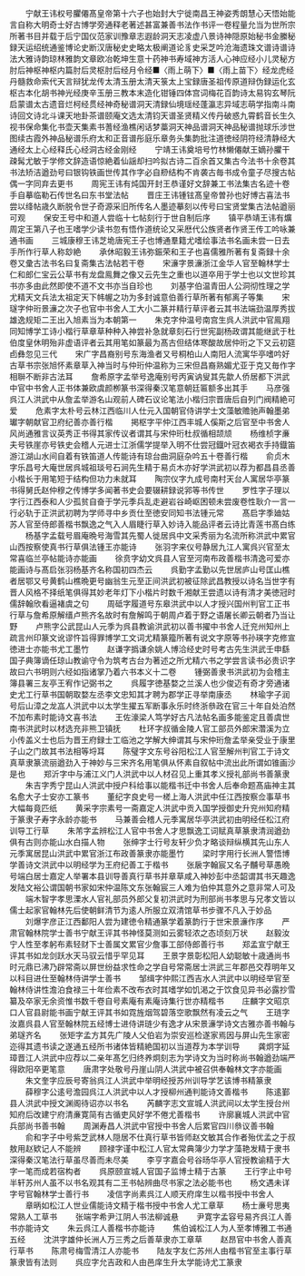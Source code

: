<!-- { "loadSidebar": true } -->
　　宁献王讳权号臞僊髙皇帝第十六子也始封大宁徙南昌王神姿秀朗慧心天悟始能言自称大明奇士好古博学旁通释老著述甚富兼善书法作书评一卷程量允当为世所宗所著书目并载于后宁国仪范家训豫章志遐龄洞天志凌虚八景诗神隠原始秘书金縢秘録天运绍统通鉴博论史断汉唐秘史史略太极阐道论豸史采芝吟沧海遗珠文谱诗谱诗法大雅诗韵琼林雅韵文章欧冶乾坤生意十药神书寿域神方活人心神应经小儿灵秘方肘后神枢神枢内篇肘后灵枢肘后经月令经■〈雨上萌下〉■〈雨上苗下〉经龙虎经丹髓救命索代天言辩犹龙传太清玉册太清天箓太上宝録唐圣祖传原道辩伪録运化玄枢古本化胡书神光经庚辛玉册三教本末造化钳锤四体宫词梅花百韵诗太易钩玄琴阮启蒙谱太古遗音烂柯经贯经神奇秘谱洞天清録仙境瑶经蓬瀛志异域志萌学指南斗南诗回文诗北斗课天地卦茶谱颐庵文选太清钧天谱圣贤精义传丹破惑九霄鹤音长生久视书保命集化书壶天集素书蓍经渔樵闲话梦藁洞天神品谱洞天神品秘谱抛球乐涉世图续古霞外神品秘谱乐府太和正音谱彤庭乐章务头集韵批注道徳经阴符经清静经大通经太上心经释氏心经洞古经金刚经
　　宁靖王讳奠培号竹林懒僊献王嫡孙臞干疎髯尤敏于学修文辞造语惊絶着仙謡却扫吟拟古诗二百余首又集古今法书十余卷其书法矫洁遒劲号曰银钩铁画世传其作字必自剙结构不肯袭古毎书成令童子尽搜古帖偶一字同弃去更书
　　周宪王讳有炖国开封王恭谨好文辞兼工书法集古名迹十卷手自摹临勒石传世名曰东书堂法帖
　　晋庄王讳锺铉髙皇帝曽孙也好博古喜法书尝以绛帖歳久断脱令世子奇源采旧所传名人墨迹摹刻以传号曰宝贤堂集古法帖遒丽可观
　　保安王号中和道人尝临十七帖刻行于世自制后序
　　镇平恭靖王讳有爌周定王第八子也王嗜学少读书忽有悟作道统论又采厯代公族贤者作贤王传工吟咏兼通书画
　　三城康穆王讳芝垝唐宪王子也博通羣籍尤嗜绘事法书名画未尝一日去手所作行草人称玅絶
　　承休昭毅王讳弥鋠荣和王子也喜儒雅所著有复斋録十余卷又彚古法书名曰复斋集古法帖若干卷
　　宋濓字景濓浙江金华人官至翰林学士仁和郎仁宝云公草书有龙盘鳯舞之像又云先生之重也以道卒用于学士也以文世珍其书亦多由此然即使不道不文书亦当自珍也
　　刘基字伯温青田人公洞彻性理之学尤精天文兵法太祖定天下帏幄之功为多封诚意伯善行草所著有郁离子等集
　　宋璲字仲珩景濓之次子也官中书舍人工大小二篆并精行草评者云其书法端劲温厚秀拔雄逸规矩二王出入旭素当为本朝第一
　　朱克字仲温号南宫生呉人洪武中官鳯翔同知博学工诗小楷行草章草种种入神尝补急就章刻石行世宪副杨政谓其能继武于杜伯度皇休明殆非虚语评者云其用笔如篆最为髙古但结体寒酸故居仲珩之下又云初筵卣彝忽见三代
　　宋广字昌裔别号东海渔者又号桐柏山人南阳人流寓华亭嗜吟好古草书宗张旭怀素章草入神当时与仲珩仲温称为三宋但昌裔熟媚尤亚于克又毎作字相聨不断非古法耳
　　詹希原字孟举号逸庵别号丙寅讷叟其先歙人侨居都下洪武中官中书舍人正书体兼欧虞颜栁篆书深得秦汉笔意朝廷匾额多出其手
　　马彦强呉江人洪武中从詹孟举游名山观前人碑石议论笔法小楷归宗晋唐后自列门阀精絶可爱
　　危素字太朴号云林江西临川人仕元入国朝官侍讲学士文藻敏赡驰声翰墨弟瓛字朝献官卫府纪善亦善行楷
　　掲枢字平仲江西丰城人傒斯之后官至中书舍人风尚通雅言议英秀正书得其家传议者谓其与宋仲珩杜叔循相颉颃
　　杨维桢字亷夫号铁崖亦号铁史会稽人元进士江浙儒学提举入明不仕尝冠鐡叶冠衣褐衣手持鐡笛游江湖山水间自着有铁笛道人传能诗有琼台曲洞庭杂吟五十卷善行楷
　　俞贞木字乐昌号大庵世居呉城祖琰号石涧先生精于易贞木亦好学洪武初以荐为都昌县丞善小楷长于用笔短于结构但功力未就耳
　　陶宗仪字九成号南村天台人寓居华亭篆书得舅氏赵仲穆之传博学多闻著书史会要辍耕録说郛等书传世
　　罗性字子理以字行江西泰和人少孤贫自奋于学元季兵乱走避岩谷崎岖困顿未尝废卷性耿介一言一行必轨于正洪武初聘为学师寻中乡贡仕至徳安同知书法锺元常
　　髙启字季廸姑苏人官至侍郎善楷书飘逸之气入人眉睫行草入妙诗入能品评者云诗比青莲书髙白练
　　杨基字孟载号眉庵晩号海雪其先蜀人徙居呉中文采秀丽为名流所称洪武中累官山西按察使真书行草俱法锺王亦能诗
　　张羽字来仪号静居九江人寓呉兴官至太常喜临兰亭帖能诗亦能画
　　徐贲字幼文呉县人官至河南布政善楷书清逸可爱亦能画诗与髙启张羽杨基齐名称国初四杰云
　　呉勤字孟勤以先世居庐山号匡山樵者居鄂又号黄鹤山樵晩更号幽翁生元至正间洪武初被征除武昌教授以诗名当世字有晋人风格不择纸笔俱得其妙老年灯下小楷片时数千湘献王尝遗以诗有清才美徳冠时儒辞翰欣看逼褚虞之句
　　周砥字履道号东皋洪武中以人才授兴国州判官工正书行草与詹希原解缙卢熊齐名故时有詹解鸣于朝周卢着于野之语屠长卿云朝者乃当让野
　　卢熊字公武昆山人元季为呉县教谕洪武初以善书擢中书舍人迁兖州知州上疏言州印篆文讹谬忤旨得罪博学工文词尤精篆籀所著有说文字原等书孙瑛字克修宣徳进士亦能书尤工墨竹
　　赵谦字撝谦余姚人博洽经史时号考古先生洪武壬申繇国子典簿谪任琼山教谕守令为筑考古台为著述之所尤精六书之学尝言读书必贵识字故曰六书明则六经如指诸掌乃着六书本义十二卷
　　锺弼善隶书洪武初为会稽主簿县署三友亭王宥作记弼书之
　　呉履字徳基婺之兰溪人也少俊迈有奇才旁通诸史尤工行草书国朝取婺左丞李文忠知其才聘为郡学正寻举南康丞
　　林瑜字子润号后山漳之龙嵓人洪武中以太学生擢五军断事永乐时终浙叅政在官三十年自处泊然不加布素时能诗文喜书法
　　王佐濠梁人笃学好古凡法帖名画多能鉴定且善虞世南书洪武时以材选充非熊卫镇抚
　　杜环字叔循金陵人官工部员外郎宋濳溪为立小传盖义士也后为晋王府録士工临池之学解大绅谓其与宋仲珩詹孟举亲受业于康里子山之门故其书法相等埒耳
　　陈璧字文东号谷阳松江人官至解州判官工于诗文真草隶篆流丽遒劲入于神妙与三宋齐名用笔俱从怀素自叙帖中流出此所谓如锥画沙是也
　　郑沂字中与浦江义门人洪武中以人材召见上重其孝义授礼部尚书善篆隶
　　朱吉字秀宁昆山人洪武中授户科给事以能楷书迁中书舍人后奉命题髙庙神主其名愈大子士安亦工篆书
　　董纪字良史号一槎上海人洪武中任江西按察佥事草书大幅每竟匹纸
　　黄采字宗素号一斋嘉定人洪武中贡入国学授御史升兖州知府精于篆隶子寿字永龄亦能书
　　马兼善会稽人元季寓居华亭洪武初由明经任松江府训导工行草
　　朱芾字孟辨松江人官中书舍人才思飘逸工词赋真草篆隶清润遒劲俱有古则亦能山水白描人物
　　张绅字士行号友轩少负才略谈辩纵横其先山东人元季寓居昆山洪武中累官浙江布政善篆隶亦能墨竹
　　梁时字用行长洲人警悟博学善诗文洪武中以明经学为王府纪善工于楷书
　　张扆字翰宸又名子黼号草愚晩号端白居士嘉定人举署本县训导善真行草书并章草咸入神妙彭中丞韶谓其书天趣逸发陆文裕公谓国朝书家如宋仲温陈文东张翰宸三人难为伯仲其意外之意非常人可及
　　端木智字孝思溧水人官礼部员外郎父复初洪武时为刑部尚书孝思与兄孝文皆以儒士起家官翰林先后使朝鲜清节为逺人所服立双清馆草书步骤不凡入于妙品
　　刘爆字彦正江西鄱阳人尝为建徳令精通篆学着篆韵行于世宋景濓作序
　　严肃官翰林院学士善书宁献王评其书神怪莫测如云雾轻浓之态顷刻万状
　　赵毅汝宁人性至孝躬布素轻财下士善属文累官少詹事工部侍郎善行书
　　郑孟宣宁献王评其书如龙剑跃水天马驭云惜乎罕见耳
　　王景字景彰松阳人幼聪敏十歳通尚书时元鼎已沸乃辟常斋以屏世纷益求性命之学自号常斋居士洪武三年郡邑交荐明年又以科目进仕至翰林侍讲学士善书
　　邹缉字仲熙江西吉水人洪武中以明经举官至翰林侍讲性澹泊食禄三十年俭素不改布衣时其嗜学如饥渇之于饮食见异书必露抄雪纂及卒家无余资惟书数千卷自号素庵有素庵诗集行世亦精楷书
　　庄麟字文昭京口人官县尉能书画宁献王评其书如霓旌烟驾碧落空歌飘然有凌云之气
　　王琏字汝嘉呉县人官至翰林院五经博士进侍讲琏少有逸才从宋景濓学诗文古雅亦善书翰与弟璲齐名
　　张矩字孟方其先广陵人父伯岩为崇安巡检遂家焉因与屏山先生家密迩得其遗书读之遂通五经所书诸体皆精絶国初以当道荐为本学训导
　　龚炯字延璋晋江人洪武中应荐以二亲年髙乞归终养炯刻志为学诗文为当时称尚书翰遒劲端严得欧阳卒更笔意
　　唐肃字处敬号丹崖山阴人洪武中被召供奉翰林文字亦能画
　　朱文奎字应辰号寄翁呉江人洪武中举明经授苏州训导学艺该博书精篆隶
　　薛穆字公逺号澹园呉江人洪武中以人才授柳州通判能诗文善楷书
　　陈逺鄞县人洪武中授文渊阁待诏亦以书名
　　芮麟字志文宣城人洪武间以太学生授台州知府后改建宁府清亷寛简有古循吏风好学不倦尤善楷书
　　许廓襄城人洪武中官兵部尚书善书翰
　　周渊寿昌人洪武中官授中书舍人后累官四川叅议善书翰
　　俞和字子中号紫芝武林人隠居不仕真行草书皆师赵文敏其合作者殆优孟之于叔敖用赵欵记人不能辨
　　顾禄字谨中松江人官太常典簿少力学才藻艳发精于隶书深得秦汉笔法行草虽尽善而未尽美
　　李亨字嘉会号谷旸华亭人官授教谕精于大字一笔而成若宿构者
　　呉原颐宣城人官国子监博士精于古篆
　　王行字止中号半轩苏州人虽不以书名观其有二王书帖辨曲尽书家之法必能书也
　　杨文遇未详字号官翰林学士善行书
　　凌信字尚素呉江人顺天府庠生以楷书授中书舍人
　　章昞如松江人世业儒能诗文精于楷书授中书舍人尤工章草
　　杨士亷号思夷常熟人工草书
　　张端字希尹江阴人书法柳诚悬
　　尹寛字孟容号易齐呉江人善书亦能诗文
　　朱云呉江人善楷书亦能诗
　　焦伯诚松江人为人至孝博雅工书通五经
　　沈洪字雄仲长洲人万三秀之后善草隶亦工章草
　　赵昂官中书舍人善真行草书
　　陈肃号梅雪清江人亦能书
　　陆友字友仁苏州人由楷书官至主事行草篆隶皆有法则
　　呉应字允吉政和人由邑庠生升太学能诗尤工篆隶
